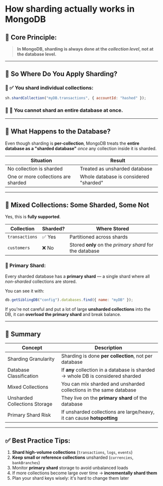 # How sharding actually works in MongoDB

## 🧨 Core Principle:

> **In MongoDB, sharding is always done at the _collection level_, not at the database level.**

---

## 🔹 So Where Do You Apply Sharding?

### 🔸 ✅ You **shard individual collections**:

```js
sh.shardCollection("myDB.transactions", { accountId: "hashed" });
```

### 🔸 🚫 You **cannot shard an entire database at once**.

---

## 📂 What Happens to the Database?

Even though sharding is **per-collection**, MongoDB treats the **entire database as a "sharded database"** _once_ any collection inside it is sharded.

| Situation                           | Result                                 |
| ----------------------------------- | -------------------------------------- |
| No collection is sharded            | Treated as unsharded database          |
| One or more collections are sharded | Whole database is considered "sharded" |

---

## 🧠 Mixed Collections: Some Sharded, Some Not

Yes, this is **fully supported**.

| Collection     | Sharded? | Where Stored                                            |
| -------------- | -------- | ------------------------------------------------------- |
| `transactions` | ✅ Yes   | Partitioned across shards                               |
| `customers`    | ❌ No    | Stored **only** on the _primary shard_ for the database |

### 🔹 Primary Shard:

Every sharded database has a **primary shard** — a single shard where all _non-sharded_ collections are stored.

You can see it with:

```js
db.getSiblingDB("config").databases.find({ name: "myDB" });
```

If you're not careful and put a lot of large **unsharded collections** into the DB, it can **overload the primary shard** and break balance.

---

## 📌 Summary

| Concept                       | Description                                                                     |
| ----------------------------- | ------------------------------------------------------------------------------- |
| Sharding Granularity          | Sharding is done **per collection**, not per database                           |
| Database Classification       | If **any** collection in a database is sharded → whole DB is considered sharded |
| Mixed Collections             | You can mix sharded and unsharded collections in the same database              |
| Unsharded Collections Storage | They live on the **primary shard** of the database                              |
| Primary Shard Risk            | If unsharded collections are large/heavy, it can cause **hotspotting**          |

---

## ✅ Best Practice Tips:

1. **Shard high-volume collections** (`transactions`, `logs`, `events`)
2. **Keep small or reference collections** unsharded (`currencies`, `bankBranches`)
3. Monitor **primary shard** storage to avoid unbalanced loads
4. If more collections become large over time → **incrementally shard them**
5. Plan your shard keys wisely: it's hard to change them later
